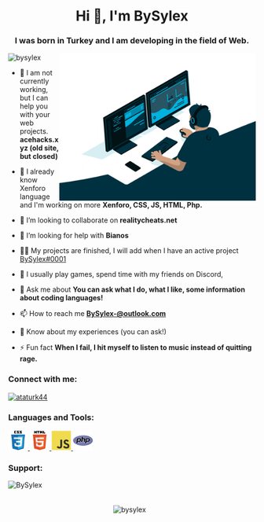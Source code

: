 <h1 align="center">Hi 👋, I'm BySylex</h1>
<h3 align="center">I was born in Turkey and I am developing in the field of Web.</h3>

<img align="right" alt="coding" width="400" src="https://github.com/BySylex/BySylex/blob/main/giphy.gif?raw=true">
<p align="left"> <img src="https://komarev.com/ghpvc/?username=bysylex&label=Profile%20views&color=0e75b6&style=flat" alt="bysylex" /> </p>

- 🔭 I am not currently working, but I can help you with your web projects. **acehacks.xyz (old site, but closed)**

- 🌱 I already know Xenforo language and I'm working on more **Xenforo, CSS, JS, HTML, Php.**

- 👯 I’m looking to collaborate on **realitycheats.net**

- 🤝 I’m looking for help with **Bianos**

- 👨‍💻 My projects are finished, I will add when I have an active project [BySylex#0001](BySylex#0001)

- 📝 I usually play games, spend time with my friends on Discord,

- 💬 Ask me about **You can ask what I do, what I like, some information about coding languages!**

- 📫 How to reach me **BySylex-@outlook.com**

- 📄 Know about my experiences (you can ask!)

- ⚡ Fun fact **When I fail, I hit myself to listen to music instead of quitting rage.**

<h3 align="left">Connect with me:</h3>
<p align="left">
<a href="https://discord.gg/ataturk44" target="blank"><img align="center" src="https://raw.githubusercontent.com/rahuldkjain/github-profile-readme-generator/master/src/images/icons/Social/discord.svg" alt="ataturk44" height="30" width="40" /></a>
</p>

<h3 align="left">Languages and Tools:</h3>
<p align="left"> <a href="https://www.w3schools.com/css/" target="_blank" rel="noreferrer"> <img src="https://raw.githubusercontent.com/devicons/devicon/master/icons/css3/css3-original-wordmark.svg" alt="css3" width="40" height="40"/> </a> <a href="https://www.w3.org/html/" target="_blank" rel="noreferrer"> <img src="https://raw.githubusercontent.com/devicons/devicon/master/icons/html5/html5-original-wordmark.svg" alt="html5" width="40" height="40"/> </a> <a href="https://developer.mozilla.org/en-US/docs/Web/JavaScript" target="_blank" rel="noreferrer"> <img src="https://raw.githubusercontent.com/devicons/devicon/master/icons/javascript/javascript-original.svg" alt="javascript" width="40" height="40"/> </a> <a href="https://www.php.net" target="_blank" rel="noreferrer"> <img src="https://raw.githubusercontent.com/devicons/devicon/master/icons/php/php-original.svg" alt="php" width="40" height="40"/> </a> </p>

<h3 align="left">Support:</h3>
<p><a href="https://www.buymeacoffee.com/BySylex"> <img align="left" src="https://cdn.buymeacoffee.com/buttons/v2/default-yellow.png" height="50" width="210" alt="BySylex" /></a></p><br><br>

<p>&nbsp;<img align="center" src="https://github-readme-stats.vercel.app/api?username=bysylex&show_icons=true&locale=en" alt="bysylex" /></p>

